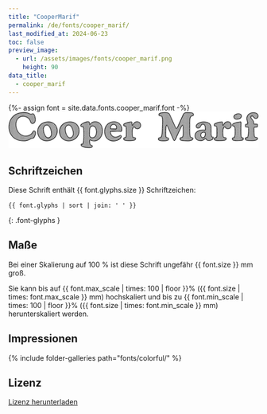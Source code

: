 ```yaml
---
title: "CooperMarif"
permalink: /de/fonts/cooper_marif/
last_modified_at: 2024-06-23
toc: false
preview_image:
  - url: /assets/images/fonts/cooper_marif.png
    height: 90
data_title:
  - cooper_marif
---
```

{%- assign font = site.data.fonts.cooper_marif.font -%}
![Cooper Marif](/assets/images/fonts/cooper_marif.png)

## Schriftzeichen

Diese Schrift enthält  {{ font.glyphs.size }} Schriftzeichen:

```
{{ font.glyphs | sort | join: ' ' }}
```
{: .font-glyphs }

## Maße

Bei einer Skalierung auf 100 % ist diese Schrift ungefähr {{ font.size }} mm groß.

Sie kann bis auf {{ font.max_scale | times: 100 | floor }}% ({{ font.size | times: font.max_scale }} mm) hochskaliert 
und bis zu {{ font.min_scale | times: 100 | floor }}% ({{ font.size | times: font.min_scale }} mm) herunterskaliert werden.

## Impressionen

{% include folder-galleries path="fonts/colorful/" %}


## Lizenz

[Lizenz herunterladen](https://github.com/inkstitch/inkstitch/tree/main/fonts/cooper_marif/LICENSE)
